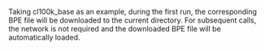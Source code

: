 Taking cl100k_base as an example, during the first run, the corresponding BPE file will be downloaded to the current directory. For subsequent calls, the network is not required and the downloaded BPE file will be automatically loaded.
